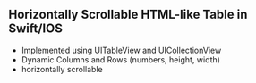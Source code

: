 ## Horizontally Scrollable HTML-like Table in Swift/IOS

- Implemented using UITableView and UICollectionView
- Dynamic Columns and Rows (numbers, height, width)
- horizontally scrollable
